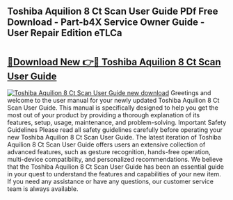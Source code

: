 ## Toshiba Aquilion 8 Ct Scan User Guide PDf Free Download - Part-b4X Service Owner Guide - User Repair Edition eTLCa

# <h2><a href="http://bc55975.oget.top/?id=Toshiba+Aquilion+8+Ct+Scan+User+Guide">🔗Download New 👉🔴 Toshiba Aquilion 8 Ct Scan User Guide</a></h2>

[![Toshiba Aquilion 8 Ct Scan User Guide new download](https://i.imgur.com/5g1atiW.png)](http://bc55975.oget.top/?id=Toshiba+Aquilion+8+Ct+Scan+User+Guide)
Greetings and welcome to the user manual for your newly updated Toshiba Aquilion 8 Ct Scan User Guide. This manual is specifically designed to help you get the most out of your product by providing a thorough explanation of its features, setup, usage, maintenance, and problem-solving. Important Safety Guidelines Please read all safety guidelines carefully before operating your new Toshiba Aquilion 8 Ct Scan User Guide. The latest iteration of Toshiba Aquilion 8 Ct Scan User Guide offers users an extensive collection of advanced features, such as gesture recognition, hands-free operation, multi-device compatibility, and personalized recommendations. We believe that the Toshiba Aquilion 8 Ct Scan User Guide has been an essential guide in your quest to understand the features and capabilities of your new item. If you need any assistance or have any questions, our customer service team is always available.

